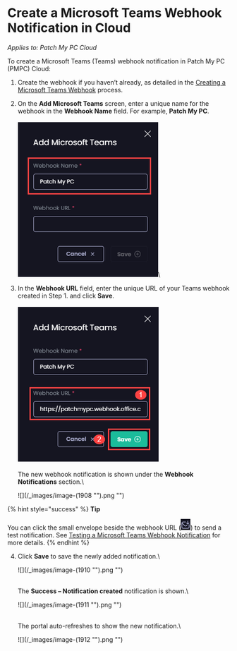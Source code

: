 # Create a Microsoft Teams Webhook Notification in Cloud

_Applies to: Patch My PC Cloud_

To create a Microsoft Teams (Teams) webhook notification in Patch My PC (PMPC) Cloud:

1. Create the webhook if you haven’t already, as detailed in the [Creating a Microsoft Teams Webhook](webhooks-reference/create-a-microsoft-teams-webhook.md) process.
2. On the **Add Microsoft Teams** screen, enter a unique name for the webhook in the **Webhook Name** field. For example, **Patch My PC**.\
   \
   ![Entering a unique name for the webhook in the “Webhook Name” field](<../../../.gitbook/assets/image (1601).png>)\\
3.  In the **Webhook URL** field, enter the unique URL of your Teams webhook created in Step 1. and click **Save**.\
    \
    ![Entering your unique URL for your Teams webhook](<../../../.gitbook/assets/image (1602).png>)\
    \
    The new webhook notification is shown under the **Webhook Notifications** section.\\

    !\[]\(/\_images/image-(1908 "").png "")

{% hint style="success" %}
**Tip**

You can click the small envelope beside the webhook URL (![](<../../../.gitbook/assets/image (1900).png>)) to send a test notification. See [Testing a Microsoft Teams Webhook Notification](cloud-notifications-reference/test-a-microsoft-teams-webhook-notification-in-cloud.md) for more details.
{% endhint %}

4.  Click **Save** to save the newly added notification.\\

    !\[]\(/\_images/image-(1910 "").png "")

    \
    The **Success – Notification created** notification is shown.\\

    !\[]\(/\_images/image-(1911 "").png "")

    \
    The portal auto-refreshes to show the new notification.\\

    !\[]\(/\_images/image-(1912 "").png "")

